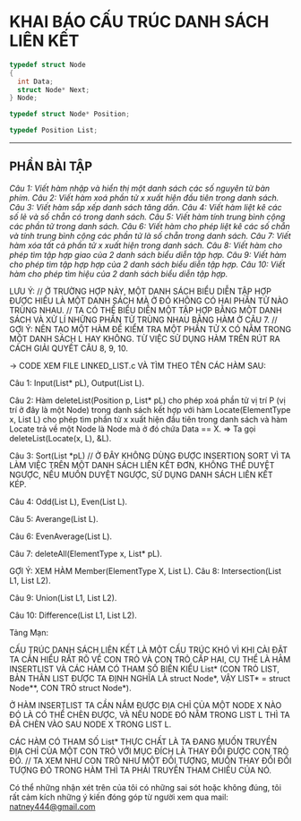 # KHAI BÁO CẤU TRÚC DANH SÁCH LIÊN KẾT
```c
typedef struct Node
{
  int Data;
  struct Node* Next;
} Node;

typedef struct Node* Position;

typedef Position List;
```
________________________________________________________________________________________________________
## PHẦN BÀI TẬP

*Câu 1: Viết hàm nhập và hiển thị một danh sách các số nguyên từ bàn phím.*
*Câu 2: Viết hàm xoá phần tử x xuất hiện đầu tiên trong danh sách.*
*Câu 3: Viết hàm sắp xếp danh sách tăng dần.*
*Câu 4: Viết hàm liệt kê các số lẻ và số chẵn có trong danh sách.*
*Câu 5: Viết hàm tính trung bình cộng các phần tử trong danh sách.*
*Câu 6: Viết hàm cho phép liệt kê các số chẵn và tính trung bình cộng các phần tử là số chẵn trong danh sách.*
*Câu 7: Viết hàm xóa tất cả phần tử x xuất hiện trong danh sách.*
*Câu 8: Viết hàm cho phép tìm tập hợp giao của 2 danh sách biểu diễn tập hợp.*
*Câu 9: Viết hàm cho phép tìm tập hợp hợp của 2 danh sách biểu diễn tập hợp.*
*Câu 10: Viết hàm cho phép tìm hiệu của 2 danh sách biểu diễn tập hợp.*

LƯU Ý:
// Ở TRƯỜNG HỢP NÀY, MỘT DANH SÁCH BIỂU DIỄN TẬP HỢP ĐƯỢC HIỂU LÀ MỘT DANH SÁCH MÀ Ở ĐÓ KHÔNG CÓ HAI PHẦN TỬ NÀO TRÙNG NHAU.
// TA CÓ THỂ BIỂU DIỄN MỘT TẬP HỢP BẰNG MỘT DANH SÁCH VÀ XỬ LÍ NHỮNG PHẦN TỬ TRÙNG NHAU BẰNG HÀM Ở CÂU 7.
// GỢI Ý: NÊN TẠO MỘT HÀM ĐỂ KIỂM TRA MỘT PHẦN TỬ X CÓ NẰM TRONG MỘT DANH SÁCH L HAY KHÔNG. TỪ VIỆC SỬ DỤNG HÀM TRÊN RÚT RA CÁCH GIẢI QUYẾT CÂU 8, 9, 10.

-> CODE XEM FILE LINKED_LIST.c VÀ TÌM THEO TÊN CÁC HÀM SAU:

Câu 1: Input(List* pL), Output(List L).

Câu 2: Hàm deleteList(Position p, List* pL) cho phép xoá phần tử vị trí P (vị trí ở đây là một Node) trong danh sách kết hợp với hàm Locate(ElementType x, List L) cho phép tìm phần tử x xuất hiện đầu tiên trong danh sách và hàm Locate trả về một Node là Node mà ở đó chứa Data == X. 
=> Ta gọi deleteList(Locate(x, L), &L).

Câu 3: Sort(List *pL) // Ở ĐÂY KHÔNG DÙNG ĐƯỢC INSERTION SORT VÌ TA LÀM VIỆC TRÊN MỘT DANH SÁCH LIÊN KẾT ĐƠN, KHÔNG THỂ DUYỆT NGƯỢC, NẾU MUỐN DUYỆT NGƯỢC, SỬ DỤNG DANH SÁCH LIÊN KẾT KÉP.

Câu 4: Odd(List L), Even(List L).

Câu 5: Averange(List L).

Câu 6: EvenAverage(List L).

Câu 7: deleteAll(ElementType x, List* pL).

GỢI Ý: XEM HÀM Member(ElementType X, List L).
Câu 8: Intersection(List L1, List L2).

Câu 9: Union(List L1, List L2).

Câu 10: Difference(List L1, List L2).


Tảng Mạn:

CẤU TRÚC DANH SÁCH LIÊN KẾT LÀ MỘT CẤU TRÚC KHÓ VÌ KHI CÀI ĐẶT TA CẦN HIỂU RẤT RÕ VỀ CON TRỎ VÀ CON TRỎ CẤP HAI, CỤ THỂ LÀ HÀM INSERTLIST VÀ CÁC HÀM CÓ THAM SỐ BIẾN KIỂU List* (CON TRỎ LIST, BẢN THÂN LIST ĐƯỢC TA ĐỊNH NGHĨA LÀ struct Node*, VẬY LIST* = struct Node**, CON TRỎ struct Node*).

Ở HÀM INSERTLIST TA CẦN NẮM ĐƯỢC ĐỊA CHỈ CỦA MỘT NODE X NÀO ĐÓ LÀ CÓ THỂ CHÈN ĐƯỢC, VÀ NẾU NODE ĐÓ NẰM TRONG LIST L THÌ TA ĐÃ CHÈN VÀO SAU NODE X TRONG LIST L.

CÁC HÀM CÓ THAM SỐ List* THỰC CHẤT LÀ TA ĐANG MUỐN TRUYỀN ĐỊA CHỈ CỦA MỘT CON TRỎ VỚI MỤC ĐÍCH LÀ THAY ĐỔI ĐƯỢC CON TRỎ ĐÓ.
// TA XEM NHƯ CON TRỎ NHƯ MỘT ĐỐI TƯỢNG, MUỐN THAY ĐỔI ĐỐI TƯỢNG ĐÓ TRONG HÀM THÌ TA PHẢI TRUYỀN THAM CHIẾU CỦA NÓ.

Có thể những nhận xét trên của tôi có những sai sót hoặc không đúng, tôi rất cảm kích những ý kiến đóng góp từ người xem qua mail: natney444@gmail.com
